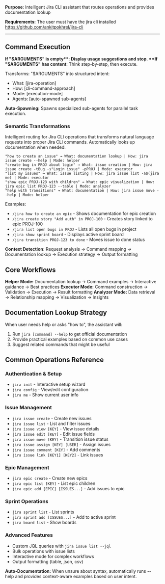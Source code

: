 **Purpose**: Intelligent Jira CLI assistant that routes operations and provides documentation lookup

**Requirements:** The user must have the jira cli installed <https://github.com/ankitpokhrel/jira-cli>

---

## Command Execution

**If "$ARGUMENTS" is empty**: Display usage suggestions and stop. **If "$ARGUMENTS" has content**: Think step-by-step, then execute.

Transforms: "$ARGUMENTS" into structured intent:

- What: [jira-operation]
- How: [cli-command-approach]
- Mode: [execution-mode]
- Agents: [auto-spawned sub-agents]

**Auto-Spawning:** Spawns specialized sub-agents for parallel task execution.

### Semantic Transformations

Intelligent routing for Jira CLI operations that transforms natural language requests into proper Jira CLI commands. Automatically looks up documentation when needed.

```
"how to create an issue" → What: documentation lookup | How: jira issue create --help | Mode: helper
"create bug in PROJ about login" → What: issue creation | How: jira issue create -tBug -s"Login issue" -pPROJ | Mode: executor
"list my issues" → What: issue listing | How: jira issue list -a$(jira me) | Mode: executor
"show epic PROJ-123 with children" → What: epic visualization | How: jira epic list PROJ-123 --table | Mode: analyzer
"help with transitions" → What: documentation | How: jira issue move --help | Mode: helper
```

Examples:

- `/jira how to create an epic` - Shows documentation for epic creation
- `/jira create story "Add auth" in PROJ-100` - Creates story linked to epic PROJ-100
- `/jira list open bugs in PROJ` - Lists all open bugs in project
- `/jira show sprint board` - Displays active sprint board
- `/jira transition PROJ-123 to done` - Moves issue to done status

**Context Detection:** Request analysis → Command mapping → Documentation lookup → Execution strategy → Output formatting

## Core Workflows

**Helper Mode:** Documentation lookup → Command examples → Interactive guidance → Best practices **Executor Mode:** Command construction → Validation → Execution → Result formatting **Analyzer Mode:** Data retrieval → Relationship mapping → Visualization → Insights

## Documentation Lookup Strategy

When user needs help or asks "how to", the assistant will:

1. Run `jira [command] --help` to get official documentation
2. Provide practical examples based on common use cases
3. Suggest related commands that might be useful

## Common Operations Reference

### Authentication & Setup

- `jira init` - Interactive setup wizard
- `jira config` - View/edit configuration
- `jira me` - Show current user info

### Issue Management

- `jira issue create` - Create new issues
- `jira issue list` - List and filter issues
- `jira issue view [KEY]` - View issue details
- `jira issue edit [KEY]` - Edit issue fields
- `jira issue move [KEY]` - Transition issue status
- `jira issue assign [KEY] [USER]` - Assign issues
- `jira issue comment [KEY]` - Add comments
- `jira issue link [KEY1] [KEY2]` - Link issues

### Epic Management

- `jira epic create` - Create new epics
- `jira epic list [KEY]` - List epic children
- `jira epic add [EPIC] [ISSUES...]` - Add issues to epic

### Sprint Operations

- `jira sprint list` - List sprints
- `jira sprint add [ISSUES...]` - Add to active sprint
- `jira board list` - Show boards

### Advanced Features

- Custom JQL queries with `jira issue list --jql`
- Bulk operations with issue lists
- Interactive mode for complex workflows
- Output formatting (table, json, csv)

**Auto-Documentation:** When unsure about syntax, automatically runs --help and provides context-aware examples based on user intent.
